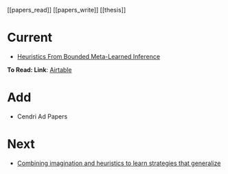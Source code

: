 [[papers_read]]
[[papers_write]]
[[thesis]]

# Current
- [Heuristics From Bounded Meta-Learned Inference](https://airtable.com/tblCrvhS7vx2NE7wR/viwRHGNb7kjnTbeO8/recrQETtFs9RFbAZb?blocks=hide)


**To Read: Link**: [Airtable](https://airtable.com/tblCrvhS7vx2NE7wR/viwlro8UkqyJkLeHP?blocks=hide)

# Add
- Cendri Ad Papers

# Next
- [Combining imagination and heuristics to learn strategies that generalize](chrome-extension://bomfdkbfpdhijjbeoicnfhjbdhncfhig/view.html?mp=XhzEJBba)